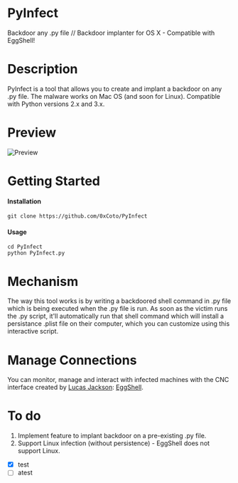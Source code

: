 # PyInfect
Backdoor any .py file // Backdoor implanter for OS X - Compatible with EggShell!

# Description
PyInfect is a tool that allows you to create and implant a backdoor on any .py file. The malware works on Mac OS (and soon for Linux).
Compatible with Python versions 2.x and 3.x.

# Preview
![Preview](http://i.imgur.com/dAiUrz6.png)

# Getting Started
#### Installation
```git clone https://github.com/0xCoto/PyInfect```

#### Usage

```
cd PyInfect
python PyInfect.py
```

# Mechanism
The way this tool works is by writing a backdoored shell command in .py file which is being executed when the .py file is run. As soon as the victim runs the .py script, it'll automatically run that shell command which will install a persistance .plist file on their computer, which you can customize using this interactive script.

# Manage Connections
You can monitor, manage and interact with infected machines with the CNC interface created by [Lucas Jackson](https://github.com/neoneggplant/): [EggShell](https://github.com/neoneggplant/EggShell).

# To do
1. Implement feature to implant backdoor on a pre-existing .py file.
2. Support Linux infection (without persistence) - EggShell does not support Linux.

- [x] test
- [ ] atest
